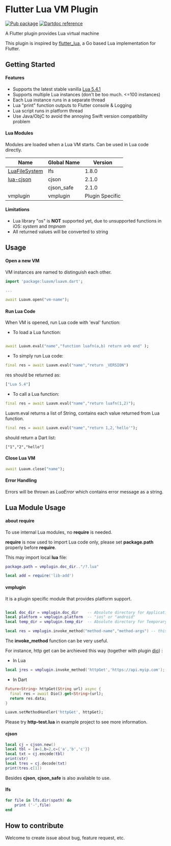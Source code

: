 Flutter Lua VM Plugin
=====================

[![Pub package](https://img.shields.io/pub/v/luavm.svg)](https://pub.dev/packages/luavm)
[![Dartdoc reference](https://img.shields.io/badge/dartdoc-reference-blue.svg)](https://pub.dev/documentation/luavm/latest/)

A Flutter plugin provides Lua virtual machine

This plugin is inspired by [flutter_lua](https://github.com/drydart/flutter_lua), a Go based Lua implementation for Flutter.

## Getting Started

#### Features

* Supports the latest stable vanilla [Lua 5.4.1](https://www.lua.org/manual/5.4/)
* Supports multiple Lua instances (don't be too much. <=100 instances)
* Each Lua instance runs in a separate thread
* Lua "print" function outputs to Flutter console & Logging
* Lua script runs in platform thread
* Use Java/ObjC to avoid the annoying Swift version compatibility problem

#### Lua Modules

Modules are loaded when a Lua VM starts. Can be used in Lua code directly.

| Name                                                         | Global Name | Version         |
| ------------------------------------------------------------ | ----------- | --------------- |
| [LuaFileSystem](https://keplerproject.github.io/luafilesystem/) | lfs         | 1.8.0           |
| [lua-cjson](https://www.kyne.com.au/~mark/software/lua-cjson.php) | cjson       | 2.1.0           |
|                                                              | cjson_safe  | 2.1.0           |
| vmplugin                                                     | vmplugin    | Plugin Specific |



#### Limitations

* Lua library  "os" is **NOT** supported yet, due to unsupported functions in iOS: _system_ and _tmpnam_
* All returned values will be converted to string

## Usage

#### Open a new VM

VM instances are named to distinguish each other.

```dart
import 'package:luavm/luavm.dart';

...

await Luavm.open("vm-name");
```


#### Run Lua Code

When VM is opened, run Lua code with 'eval' function:

* To load a Lua function:

```dart

await Luavm.eval("name","function luafn(a,b) return a+b end" );
```

* To simply run Lua code:

```dart
final res = await Luavm.eval("name","return _VERSION")
```

res should be returned as:

```dart
["Lua 5.4"]
```


* To call a Lua function:

```dart
final res = await Luavm.eval("name","return luafn(1,2)");
```


Luavm.eval returns a list of String,  contains each value returned from Lua function.


```dart
final res = await Luavm.eval("name","return 1,2,'hello'");
```

should return a Dart list:

`["1","2","hello"]`

#### Close Lua VM

```dart
await Luavm.close("name");
```


#### Error Handling

Errors will be thrown as _LuaError_ which contains error message as a string.

## Lua Module Usage


#### about __require__

To use internal Lua modules, no __require__ is needed.

__require__ is now used to import Lua code only, please set __package.path__ properly before __require__.

This may import local __lua__ file:

```lua
package.path = vmplugin.doc_dir.."/?.lua"

local add = require('lib-add')
```




#### vmplugin

It is a plugin specific module that provides platform support.

```lua

local doc_dir = vmplugin.doc_dir	-- Absolute directory for Application Document 
local platform = vmplugin.platform  -- "ios" or "android"
local temp_dir = vmplugin.temp_dir  -- Absolute directory for Temporary files, corresponding to Temporary Directory of iOS and CacheDir of Android

local res = vmplugin.invoke_method("method-name","method-args")	-- this will invoke a Method Channel call, can be handled by Dart/Other Flutter plugins, currently only support pure string arguments

```

The __invoke\_method__ function can be very useful. 

For instance,  http get can be archieved this way (together with plugin [dio](https://pub.dev/packages/dio)) :

* In Lua

```lua
local jres = vmplugin.invoke_method('httpGet','https://api.myip.com');
```



* In Dart

```dart
Future<String> httpGet(String url) async {
  final res = await Dio().get<String>(url);
  return res.data;
}

Luavm.setMethodHandler('httpGet', httpGet);
```

Please try __http-test.lua__ in example project to see more information.

#### cjson

```lua
local cj = cjson.new()
local tbl = {a=1,b=2,c={'a','b','c'}}
local txt = cj.encode(tbl)
print(str)
local tres = cj.decode(txt)
print(tres.c[1])
```

Besides __cjson__, __cjson\_safe__ is also available to use.



#### lfs

```lua
for file in lfs.dir(spath) do
    print ('-',file)
end
```



## How to contribute

Welcome to create issue about bug, feature request, etc.


